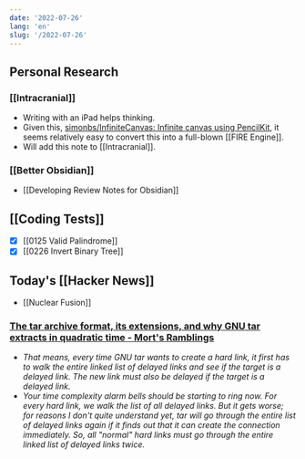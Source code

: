 ```yaml
---
date: '2022-07-26'
lang: 'en'
slug: '/2022-07-26'
---
```


## Personal Research

### [[Intracranial]]

- Writing with an iPad helps thinking.
- Given this, [simonbs/InfiniteCanvas: Infinite canvas using PencilKit](https://github.com/simonbs/InfiniteCanvas), it seems relatively easy to convert this into a full-blown [[FIRE Engine]].
- Will add this note to [[Intracranial]].

### [[Better Obsidian]]

- [[Developing Review Notes for Obsidian]]

## [[Coding Tests]]

- [x] [[0125 Valid Palindrome]]
- [x] [[0226 Invert Binary Tree]]

## Today's [[Hacker News]]

- [[Nuclear Fusion]]

### [The tar archive format, its extensions, and why GNU tar extracts in quadratic time - Mort's Ramblings](https://mort.coffee/home/tar/)

- _That means, every time GNU tar wants to create a hard link, it first has to walk the entire linked list of delayed links and see if the target is a delayed link. The new link must also be delayed if the target is a delayed link._
- _Your time complexity alarm bells should be starting to ring now. For every hard link, we walk the list of all delayed links. But it gets worse; for reasons I don't quite understand yet, tar will go through the entire list of delayed links again if it finds out that it can create the connection immediately. So, all "normal" hard links must go through the entire linked list of delayed links twice._
